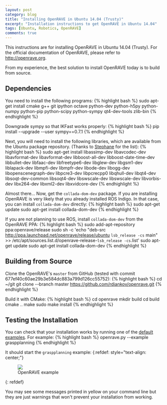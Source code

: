 ```yaml
---
layout: post
category: blog
title: "Installing OpenRAVE in Ubuntu 14.04 (Trusty)"
excerpt: "Installation instructions to get OpenRAVE in Ubuntu 14.04"
tags: [Ubuntu, Robotics, OpenRAVE]
comments: true
---
```

This instructions are for installing OpenRAVE in Ubuntu 14.04 (Trusty). For the official documentation of OpenRAVE, please refer to http://openrave.org.

From my experience, the best solution to install OpenRAVE today is to build from source.

## Dependencies

You need to install the following programs:
{% highlight bash %}
sudo apt-get install cmake g++ git ipython octave python-dev python-h5py python-numpy python-pip python-scipy python-sympy qt4-dev-tools zlib-bin
{% endhighlight %}

Downgrade sympy so that IKFast works properly:
{% highlight bash %}
pip install --upgrade --user sympy==0.7.1
{% endhighlight %}

Next, you will need to install the following libraries, which are available from the Ubuntu package repository. (Thanks to [Stephane](https://scaron.info/teaching/installing-openrave-on-ubuntu-14.04.html) for the list):
{% highlight bash %}
sudo apt-get install libassimp-dev libavcodec-dev libavformat-dev libavformat-dev libboost-all-dev libboost-date-time-dev libbullet-dev libfaac-dev libfreetype6-dev libglew-dev  libgsm1-dev liblapack-dev libmpfi-dev libmpfr-dev libode-dev libogg-dev libopenscenegraph-dev libpcre3-dev libpcrecpp0 libqhull-dev libqt4-dev libsoqt-dev-common libsoqt4-dev libswscale-dev libswscale-dev libvorbis-dev libx264-dev libxml2-dev libxvidcore-dev
{% endhighlight %}

Almost there... Now, get the `collada-dom-dev` package. If you are installing OpenRAVE is very likely that you already installed ROS Indigo. In that case, you can install `collada-dom-dev` directly:
{% highlight bash %}
sudo apt-get update
sudo apt-get install collada-dom-dev
{% endhighlight %}

If you are not planning to use ROS, install `collada-dom-dev` from the OpenRAVE PPA:
{% highlight bash %}
sudo add-apt-repository ppa:openrave/release
sudo sh -c 'echo "deb-src http://ppa.launchpad.net/openrave/release/ubuntu `lsb_release -cs` main" >> /etc/apt/sources.list.d/openrave-release-`lsb_release -cs`.list'
sudo apt-get update
sudo apt-get install collada-dom-dev
{% endhighlight %}

## Building from Source

Clone the OpenRAVE's `master` from GitHub (tested with commit 677ef40c60ae29b3e584dc883a799d126cc55752):
{% highlight bash %}
cd ~/git
git clone --branch master https://github.com/rdiankov/openrave.git
{% endhighlight %}

Build it with CMake:
{% highlight bash %}
cd openrave
mkdir build
cd build
cmake ..
make
sudo make install
{% endhighlight %}

## Testing the Installation
You can check that your installation works by running one of the [default examples](http://openrave.org/docs/latest_stable/examples/). For example:
{% highlight bash %}
openrave.py --example graspplanning
{% endhighlight %}

It should start the `graspplanning` example:
{:refdef: style="text-align: center;"}
<figure>
  <img src="{{ site.url }}/images/graspplanning.jpg">
  <figcaption>OpenRAVE example</figcaption>
</figure>
{: refdef}

You may see some messages printed in yellow on your command line but they are just warnings that won't prevent your installation from working.
